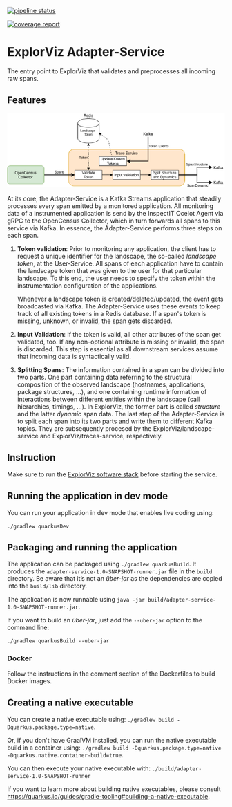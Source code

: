 [![pipeline status](https://git.se.informatik.uni-kiel.de/ExplorViz/code/adapter-service/badges/master/pipeline.svg)](https://git.se.informatik.uni-kiel.de/ExplorViz/code/adapter-service/-/commits/master) 

[![coverage report](https://git.se.informatik.uni-kiel.de/ExplorViz/code/adapter-service/badges/master/coverage.svg)](https://git.se.informatik.uni-kiel.de/ExplorViz/code/adapter-service/-/commits/master)

# ExplorViz Adapter-Service

The entry point to ExplorViz that validates and preprocesses all incoming raw spans.

## Features

![adapter-service](.docs/adapter-service.png)

At its core, the Adapter-Service is a Kafka Streams application that steadily processes every span emitted by a monitored application.
All monitoring data of a instrumented application is send by the InspectIT Ocelot Agent via gRPC to the OpenCensus Collector, which in turn forwards all spans to this service via Kafka.
In essence, the Adapter-Service performs three steps on each span.

1. **Token validation**: 
   Prior to monitoring any application, the client has to request a unique identifier for the landscape, the so-called *landscape token*, at the User-Service.
   All spans of each application have to contain the landscape token that was given to the user for that particular landscape.
   To this end, the user needs to specify the token within the instrumentation configuration of the applications. 
   
   Whenever a landscape token is created/deleted/updated, the event gets broadcasted via Kafka.
   The Adapter-Service uses these events to keep track of all existing tokens in a Redis database. 
   If a span's token is missing, unknown, or invalid, the span gets discarded.
2. **Input Validation**: 
   If the token is valid, all other attributes of the span get validated, too. 
   If any non-optional attribute is missing or invalid, the span is discarded. 
   This step is essential as all downstream services assume that incoming data is syntactically valid.
3. **Splitting Spans**: 
   The information contained in a span can be divided into two parts. 
   One part containing data referring to the structural composition of the observed landscape (hostnames, applications, package structures, ...),
   and one containing runtime information of interactions between different entities within the landscape (call hierarchies, timings, ...).
   In ExplorViz, the former part is called *structure* and the latter *dynamic* span data.
   The last step of the Adapter-Service is to split each span into its two parts and write them to different Kafka topics.
   They are subsequently procesed by the ExplorViz/landscape-service and ExplorViz/traces-service, respectively.


## Instruction

Make sure to run the [ExplorViz software stack](https://git.se.informatik.uni-kiel.de/ExplorViz/code/deployment) before starting the service.

## Running the application in dev mode

You can run your application in dev mode that enables live coding using:
```
./gradlew quarkusDev
```

## Packaging and running the application

The application can be packaged using `./gradlew quarkusBuild`.
It produces the `adapter-service-1.0-SNAPSHOT-runner.jar` file in the `build` directory.
Be aware that it’s not an _über-jar_ as the dependencies are copied into the `build/lib` directory.

The application is now runnable using `java -jar build/adapter-service-1.0-SNAPSHOT-runner.jar`.

If you want to build an _über-jar_, just add the `--uber-jar` option to the command line:
```
./gradlew quarkusBuild --uber-jar
```

### Docker
Follow the instructions in the comment section of the Dockerfiles to build Docker images.

## Creating a native executable

You can create a native executable using: `./gradlew build -Dquarkus.package.type=native`.

Or, if you don't have GraalVM installed, you can run the native executable build in a container using: `./gradlew build -Dquarkus.package.type=native -Dquarkus.native.container-build=true`.

You can then execute your native executable with: `./build/adapter-service-1.0-SNAPSHOT-runner`

If you want to learn more about building native executables, please consult https://quarkus.io/guides/gradle-tooling#building-a-native-executable.
